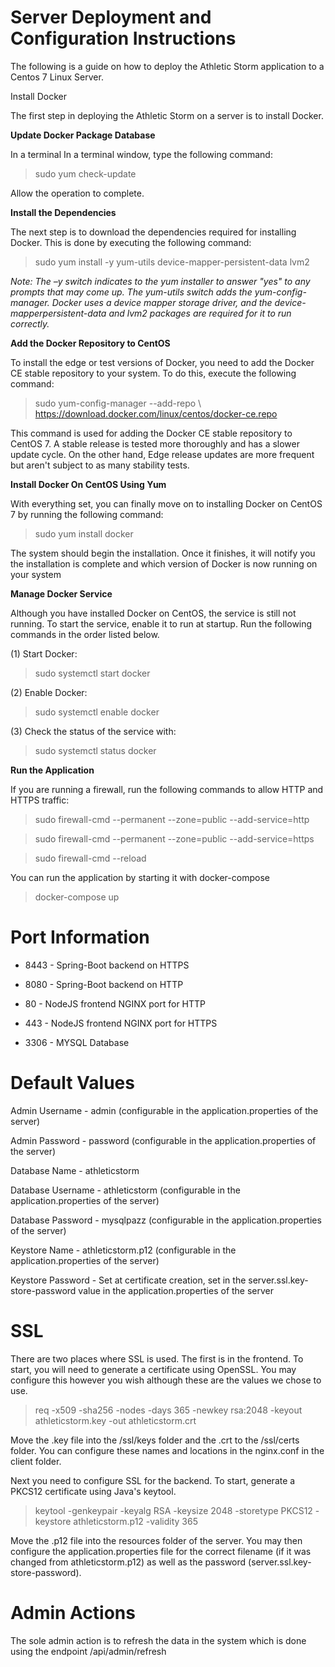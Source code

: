 # **Server Deployment and Configuration Instructions**

The following is a guide on how to deploy the Athletic Storm application to a Centos 7 Linux Server.

Install Docker

The first step in deploying the Athletic Storm on a server is to install Docker.

**Update Docker Package Database**

In a terminal In a terminal window, type the following command:

>sudo yum check-update

Allow the operation to complete.

**Install the Dependencies**

The next step is to download the dependencies required for installing Docker. This is done by executing the following command:

>sudo yum install -y yum-utils device-mapper-persistent-data lvm2

_Note: The –y switch indicates to the yum installer to answer &quot;yes&quot; to any prompts that may come up. The yum-utils switch adds the yum-config-manager. Docker uses a device mapper storage driver, and the device-mapperpersistent-data and lvm2 packages are required for it to run correctly._

**Add the Docker Repository to CentOS**

To install the edge or test versions of Docker, you need to add the Docker CE stable repository to your system. To do this, execute the following command:

>sudo yum-config-manager --add-repo \ https://download.docker.com/linux/centos/docker-ce.repo

This command is used for adding the Docker CE stable repository to CentOS 7. A stable release is tested more thoroughly and has a slower update cycle. On the other hand, Edge release updates are more frequent but aren&#39;t subject to as many stability tests.

**Install Docker On CentOS Using Yum**

With everything set, you can finally move on to installing Docker on CentOS 7 by running the following command:

>sudo yum install docker

The system should begin the installation. Once it finishes, it will notify you the installation is complete and which version of Docker is now running on your system

**Manage Docker Service**

Although you have installed Docker on CentOS, the service is still not running. To start the service, enable it to run at startup. Run the following commands in the order listed below.

(1) Start Docker:

>sudo systemctl start docker

(2) Enable Docker:

>sudo systemctl enable docker

(3) Check the status of the service with:

>sudo systemctl status docker

**Run the Application**

If you are running a firewall, run the following commands to allow HTTP and HTTPS traffic:

>sudo firewall-cmd --permanent --zone=public --add-service=http

>sudo firewall-cmd --permanent --zone=public --add-service=https

>sudo firewall-cmd --reload

You can run the application by starting it with docker-compose

>docker-compose up

# **Port Information**

* 8443 - Spring-Boot backend on HTTPS

* 8080 - Spring-Boot backend on HTTP

* 80 - NodeJS frontend NGINX port for HTTP

* 443 - NodeJS frontend NGINX port for HTTPS

* 3306 - MYSQL Database

# **Default Values**

Admin Username - admin (configurable in the application.properties of the server)

Admin Password - password (configurable in the application.properties of the server)

Database Name - athleticstorm

Database Username - athleticstorm (configurable in the application.properties of the server)

Database Password - mysqlpazz (configurable in the application.properties of the server)

Keystore Name - athleticstorm.p12 (configurable in the application.properties of the server)

Keystore Password - Set at certificate creation, set in the server.ssl.key-store-password value in the application.properties of the server

# **SSL**

There are two places where SSL is used. The first is in the frontend. To start, you will need to generate a certificate using OpenSSL. You may configure this however you wish although these are the values we chose to use.

> req -x509 -sha256 -nodes -days 365 -newkey rsa:2048 -keyout athleticstorm.key -out athleticstorm.crt

Move the .key file into the /ssl/keys folder and the .crt to the /ssl/certs folder. You can configure these names and locations in the nginx.conf in the client folder.

Next you need to configure SSL for the backend. To start, generate a PKCS12 certificate using Java's keytool.

> keytool -genkeypair -keyalg RSA -keysize 2048 -storetype PKCS12 -keystore athleticstorm.p12 -validity 365

Move the .p12 file into the resources folder of the server. You may then configure the application.properties file for the correct filename (if it was changed from athleticstorm.p12) as well as the password (server.ssl.key-store-password).

# **Admin Actions**

The sole admin action is to refresh the data in the system which is done using the endpoint /api/admin/refresh